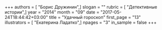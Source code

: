 +++
authors = [ "Борис Дружинин",]
slogan = ""
rubric = [ "Детективные истории",]
year = "2014"
month = "09"
date = "2017-05-24T18:44:42+03:00"
title = "Удачный гороскоп"
first_page = "13"
illustrators = [ "Екатерина Ладатко",]
npages = "3"
in_sample = false
+++

